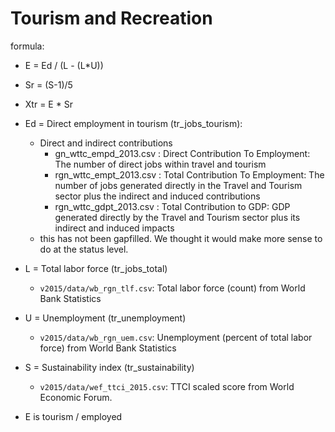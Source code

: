 Tourism and Recreation
===========================

formula:
* E = Ed / (L - (L*U))
* Sr = (S-1)/5
* Xtr = E * Sr
 
* Ed = Direct employment in tourism (tr_jobs_tourism): 
  * Direct and indirect contributions
    * gn_wttc_empd_2013.csv : Direct Contribution To Employment: The number of direct jobs within travel and tourism
    * rgn_wttc_empt_2013.csv : Total Contribution To Employment: The number of jobs generated directly in the Travel and Tourism sector plus the indirect and induced contributions
    * rgn_wttc_gdpt_2013.csv : Total Contribution to GDP: GDP generated directly by the Travel and Tourism sector plus its indirect and induced impacts
  * this has not been gapfilled. We thought it would make more sense to do at the status level.
* L = Total labor force (tr_jobs_total)
  * `v2015/data/wb_rgn_tlf.csv`: Total labor force (count) from World Bank Statistics
* U = Unemployment (tr_unemployment) 
  * `v2015/data/wb_rgn_uem.csv`: Unemployment (percent of total labor force) from World Bank Statistics
* S = Sustainability index (tr_sustainability)
  * `v2015/data/wef_ttci_2015.csv`: TTCI scaled score from World Economic Forum.

* E is tourism  / employed
